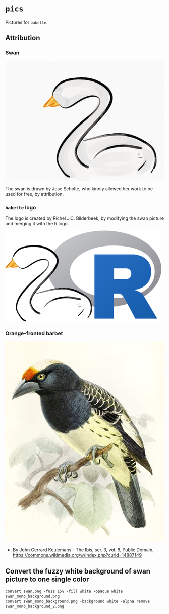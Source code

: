 # `pics`

Pictures for `babette`.

## Attribution

### Swan

![Swan](swan.png)

The swan is drawn by Jose Scholte, who kindly allowed her work to be used for free, by attribution.

### `babette` logo

The logo is created by Richel J.C. Bilderbeek, by modifying the swan picture and merging it with the R logo.

![babette logo](babette_logo.png)

### Orange-fronted barbet 

![Orange-fronted barbet](Capitosquamatus.jpg)

 * By John Gerrard Keulemans - The Ibis, ser. 3, vol. 6, Public Domain, https://commons.wikimedia.org/w/index.php?curid=14887149

## Convert the fuzzy white background of swan picture to one single color

```
convert swan.png -fuzz 15% -fill white -opaque white swan_mono_background.png
convert swan_mono_background.png -background white -alpha remove swan_mono_background_2.png
```
